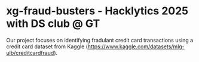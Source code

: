 # xg-fraud-busters - Hacklytics 2025 with DS club @ GT

Our project focuses on identifying fradulant credit card transactions using a credit card dataset from Kaggle (https://www.kaggle.com/datasets/mlg-ulb/creditcardfraud). 
